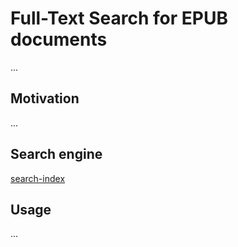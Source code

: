 # Full-Text Search for EPUB documents 
...
## Motivation
...
## Search engine 
[search-index](https://github.com/fergiemcdowall/search-index)
## Usage
...

